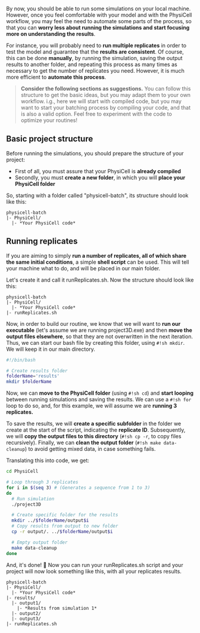 By now, you should be able to run some simulations on your local machine. However, once you feel comfortable with your model and with the PhysiCell workflow, you may feel the need to automate some parts of the process, so that you can **worry less about running the simulations and start focusing more on understanding the results**.

For instance, you will probably need to **run multiple replicates** in order to test the model and guarantee that the **results are consistent**. Of course, this can be done **manually**, by running the simulation, saving the output results to another folder, and repeating this process as many times as necessary to get the number of replicates you need. However, it is much more efficient to **automate this process**.

> **Consider the following sections as suggestions.** You can follow this structure to get the basic ideas, but you may adapt them to your own workflow. i.g., here we will start with compiled code, but you may want to start your batching process by compiling your code, and that is also a valid option. Feel free to experiment with the code to optimize your routines!

## Basic project structure
Before running the simulations, you should prepare the structure of your project:

  - First of all, you must assure that your PhysiCell is **already compiled**
  - Secondly, you must **create a new folder**, in which you will **place your PhysiCell folder**

So, starting with a folder called "physicell-batch", its structure should look like this:

```
physicell-batch
|- PhysiCell/
  |- *Your PhysiCell code*
```

## Running replicates
If you are aiming to simply **run a number of replicates, all of which share the same initial conditions**, a simple **shell script** can be used. This will tell your machine what to do, and will be placed in our main folder.

Let's create it and call it runReplicates.sh. Now the structure should look like this:

```
physicell-batch
|- PhysiCell/
  |- *Your PhysiCell code*
|- runReplicates.sh
```

Now, in order to build our routine, we know that we will want to **run our executable** (let's assume we are running project3D.exe) and then **move the output files elsewhere**, so that they are not overwritten in the next iteration. Thus, we can start our bash file by creating this folder, using `#!sh mkdir`. We will keep it in our main directory.

```bash
#!/bin/bash

# Create results folder
folderName='results'
mkdir $folderName
```

Now, we can **move to the PhysiCell folder** (using `#!sh cd`) and **start looping** between running simulations and saving the results. We can use a `#!sh for` loop to do so, and, for this example, we will assume we are **running 3 replicates.**

To save the results, we will **create a specific subfolder** in the folder we create at the start of the script, indicating the **replicate ID**. Subsequently, we will **copy the output files to this directory** (`#!sh cp -r`, to copy files recursively). Finally, we can **clean the output folder** (`#!sh make data-cleanup`) to avoid getting mixed data, in case something fails.

Translating this into code, we get:

```bash
cd PhysiCell

# Loop through 3 replicates
for i in $(seq 3) # (Generates a sequence from 1 to 3)
do
  # Run simulation
  ./project3D

  # Create specific folder for the results
  mkdir ../$folderName/output$i
  # Copy results from output to new folder
  cp -r output/. ../$folderName/output$i

  # Empty output folder
  make data-cleanup
done
```

And, it's done! 🥳 Now you can run your runReplicates.sh script and your project will now look something like this, with all your replicates results.

```
physicell-batch
|- PhysiCell/
  |- *Your PhysiCell code*
|- results/
  |- output1/
    |- *Results from simulation 1*
  |- output2/  
  |- output3/  
|- runReplicates.sh
```
